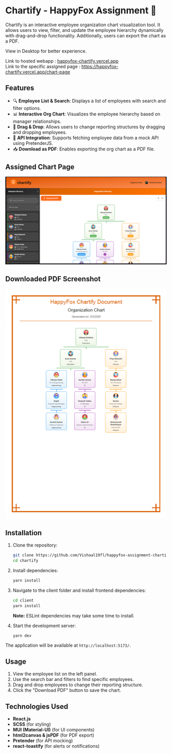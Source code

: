 # Chartify - HappyFox Assignment 🦊

Chartify is an interactive employee organization chart visualization tool. It allows users to view, filter, and update the employee hierarchy dynamically with drag-and-drop functionality. Additionally, users can export the chart as a PDF.

View in Desktop for better experience.

Link to hosted webapp : [happyfox-chartify.vercel.app](https://happyfox-chartify.vercel.app/)
<br/>
Link to the specific assigned page : https://happyfox-chartify.vercel.app/chart-page

## Features

- 🔍 **Employee List & Search**: Displays a list of employees with search and filter options.
- 📊 **Interactive Org Chart**: Visualizes the employee hierarchy based on manager relationships.
- 🔄 **Drag & Drop**: Allows users to change reporting structures by dragging and dropping employees.
- 🔌 **API Integration**: Supports fetching employee data from a mock API using PretenderJS.
- 📥 **Download as PDF**: Enables exporting the org chart as a PDF file.

## Assigned Chart Page

![Chartify Preview](chartpage.png)

## Downloaded PDF Screenshot

![PDF Preview](pdfss1.png)

## Installation

1. Clone the repository:
   ```sh
   git clone https://github.com/Vishaal19fl/happyfox-assignment-chartify.git
   cd chartify
   ```

2. Install dependencies:
   ```sh
   yarn install
   ```

3. Navigate to the client folder and install frontend dependencies:
   ```sh
   cd client
   yarn install
   ```
   **Note:** ESLint dependencies may take some time to install.

4. Start the development server:
   ```sh
   yarn dev
   ```

The application will be available at `http://localhost:5173/`.

## Usage

1. View the employee list on the left panel.
2. Use the search bar and filters to find specific employees.
3. Drag and drop employees to change their reporting structure.
4. Click the "Download PDF" button to save the chart.

## Technologies Used

- **React.js**
- **SCSS** (for styling)
- **MUI (Material-UI)** (for UI components)
- **html2canvas & jsPDF** (for PDF export)
- **Pretender** (for API mocking)
- **react-toastify** (for alerts or notifications)




